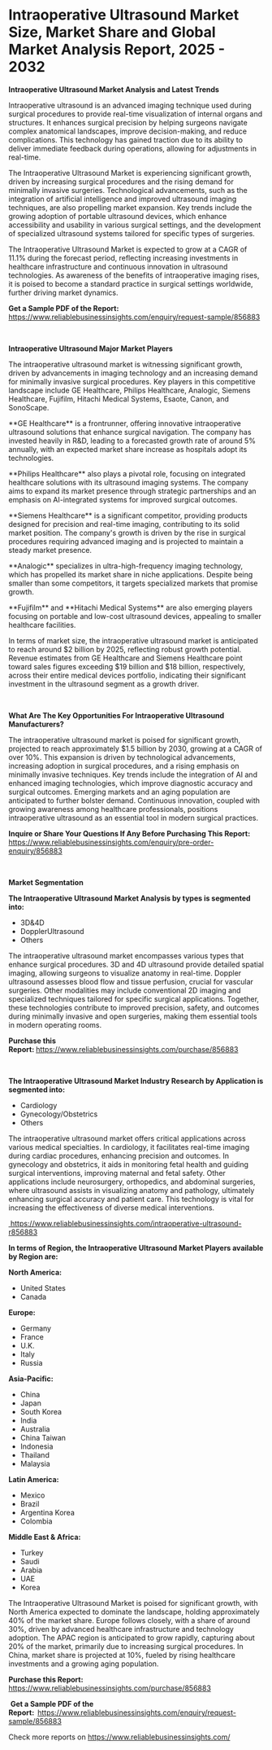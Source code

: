 <p><h1>Intraoperative Ultrasound Market Size, Market Share and Global Market Analysis Report, 2025 - 2032</h1></p><p><strong>Intraoperative Ultrasound Market Analysis and Latest Trends</strong></p>
<p><p>Intraoperative ultrasound is an advanced imaging technique used during surgical procedures to provide real-time visualization of internal organs and structures. It enhances surgical precision by helping surgeons navigate complex anatomical landscapes, improve decision-making, and reduce complications. This technology has gained traction due to its ability to deliver immediate feedback during operations, allowing for adjustments in real-time.</p><p>The Intraoperative Ultrasound Market is experiencing significant growth, driven by increasing surgical procedures and the rising demand for minimally invasive surgeries. Technological advancements, such as the integration of artificial intelligence and improved ultrasound imaging techniques, are also propelling market expansion. Key trends include the growing adoption of portable ultrasound devices, which enhance accessibility and usability in various surgical settings, and the development of specialized ultrasound systems tailored for specific types of surgeries.</p><p>The Intraoperative Ultrasound Market is expected to grow at a CAGR of 11.1% during the forecast period, reflecting increasing investments in healthcare infrastructure and continuous innovation in ultrasound technologies. As awareness of the benefits of intraoperative imaging rises, it is poised to become a standard practice in surgical settings worldwide, further driving market dynamics.</p></p>
<p><strong>Get a Sample PDF of the Report:&nbsp;</strong> <a href="https://www.reliablebusinessinsights.com/enquiry/request-sample/856883?utm_campaign=3000&utm_medium=2&utm_source=Github&utm_content=ia&utm_term=08042025&utm_id=intraoperative-ultrasound">https://www.reliablebusinessinsights.com/enquiry/request-sample/856883</a></p>
<p>&nbsp;</p>
<p><strong>Intraoperative Ultrasound Major Market Players</strong></p>
<p><p>The intraoperative ultrasound market is witnessing significant growth, driven by advancements in imaging technology and an increasing demand for minimally invasive surgical procedures. Key players in this competitive landscape include GE Healthcare, Philips Healthcare, Analogic, Siemens Healthcare, Fujifilm, Hitachi Medical Systems, Esaote, Canon, and SonoScape.</p><p>**GE Healthcare** is a frontrunner, offering innovative intraoperative ultrasound solutions that enhance surgical navigation. The company has invested heavily in R&D, leading to a forecasted growth rate of around 5% annually, with an expected market share increase as hospitals adopt its technologies.</p><p>**Philips Healthcare** also plays a pivotal role, focusing on integrated healthcare solutions with its ultrasound imaging systems. The company aims to expand its market presence through strategic partnerships and an emphasis on AI-integrated systems for improved surgical outcomes.</p><p>**Siemens Healthcare** is a significant competitor, providing products designed for precision and real-time imaging, contributing to its solid market position. The company's growth is driven by the rise in surgical procedures requiring advanced imaging and is projected to maintain a steady market presence.</p><p>**Analogic** specializes in ultra-high-frequency imaging technology, which has propelled its market share in niche applications. Despite being smaller than some competitors, it targets specialized markets that promise growth.</p><p>**Fujifilm** and **Hitachi Medical Systems** are also emerging players focusing on portable and low-cost ultrasound devices, appealing to smaller healthcare facilities.</p><p>In terms of market size, the intraoperative ultrasound market is anticipated to reach around $2 billion by 2025, reflecting robust growth potential. Revenue estimates from GE Healthcare and Siemens Healthcare point toward sales figures exceeding $19 billion and $18 billion, respectively, across their entire medical devices portfolio, indicating their significant investment in the ultrasound segment as a growth driver.</p></p>
<p>&nbsp;</p>
<p><strong>What Are The Key Opportunities For Intraoperative Ultrasound Manufacturers?</strong></p>
<p><p>The intraoperative ultrasound market is poised for significant growth, projected to reach approximately $1.5 billion by 2030, growing at a CAGR of over 10%. This expansion is driven by technological advancements, increasing adoption in surgical procedures, and a rising emphasis on minimally invasive techniques. Key trends include the integration of AI and enhanced imaging technologies, which improve diagnostic accuracy and surgical outcomes. Emerging markets and an aging population are anticipated to further bolster demand. Continuous innovation, coupled with growing awareness among healthcare professionals, positions intraoperative ultrasound as an essential tool in modern surgical practices.</p></p>
<p><strong>Inquire or Share Your Questions If Any Before Purchasing This Report:</strong> <a href="https://www.reliablebusinessinsights.com/enquiry/pre-order-enquiry/856883?utm_campaign=3000&utm_medium=2&utm_source=Github&utm_content=ia&utm_term=08042025&utm_id=intraoperative-ultrasound">https://www.reliablebusinessinsights.com/enquiry/pre-order-enquiry/856883</a></p>
<p>&nbsp;</p>
<p><strong>Market Segmentation</strong></p>
<p><strong>The Intraoperative Ultrasound Market Analysis by types is segmented into:</strong></p>
<p><ul><li>3D&4D</li><li>DopplerUltrasound</li><li>Others</li></ul></p>
<p><p>The intraoperative ultrasound market encompasses various types that enhance surgical procedures. 3D and 4D ultrasound provide detailed spatial imaging, allowing surgeons to visualize anatomy in real-time. Doppler ultrasound assesses blood flow and tissue perfusion, crucial for vascular surgeries. Other modalities may include conventional 2D imaging and specialized techniques tailored for specific surgical applications. Together, these technologies contribute to improved precision, safety, and outcomes during minimally invasive and open surgeries, making them essential tools in modern operating rooms.</p></p>
<p><strong>Purchase this Report:&nbsp;</strong><a href="https://www.reliablebusinessinsights.com/purchase/856883?utm_campaign=3000&utm_medium=2&utm_source=Github&utm_content=ia&utm_term=08042025&utm_id=intraoperative-ultrasound">https://www.reliablebusinessinsights.com/purchase/856883</a></p>
<p>&nbsp;</p>
<p><strong>The Intraoperative Ultrasound Market Industry Research by Application is segmented into:</strong></p>
<p><ul><li>Cardiology</li><li>Gynecology/Obstetrics</li><li>Others</li></ul></p>
<p><p>The intraoperative ultrasound market offers critical applications across various medical specialties. In cardiology, it facilitates real-time imaging during cardiac procedures, enhancing precision and outcomes. In gynecology and obstetrics, it aids in monitoring fetal health and guiding surgical interventions, improving maternal and fetal safety. Other applications include neurosurgery, orthopedics, and abdominal surgeries, where ultrasound assists in visualizing anatomy and pathology, ultimately enhancing surgical accuracy and patient care. This technology is vital for increasing the effectiveness of diverse medical interventions.</p></p>
<p><a href="https://www.reliablebusinessinsights.com/intraoperative-ultrasound-r856883?utm_campaign=3000&utm_medium=2&utm_source=Github&utm_content=ia&utm_term=08042025&utm_id=intraoperative-ultrasound">&nbsp;https://www.reliablebusinessinsights.com/intraoperative-ultrasound-r856883</a></p>
<p><strong>In terms of Region, the Intraoperative Ultrasound Market Players available by Region are:</strong></p>
<p>
    <p> <strong> North America: </strong>
        <ul>
            <li>United States</li>
            <li>Canada</li>
        </ul>
        </p> 
    <p> <strong> Europe: </strong>
        <ul>
            <li>Germany</li>
            <li>France</li>
            <li>U.K.</li>
            <li>Italy</li>
            <li>Russia</li>
        </ul>
        </p> 
    <p> <strong> Asia-Pacific: </strong>
        <ul>
            <li>China</li>
            <li>Japan</li>
            <li>South Korea</li>
            <li>India</li>
            <li>Australia</li>
            <li>China Taiwan</li>
            <li>Indonesia</li>
            <li>Thailand</li>
            <li>Malaysia</li>
        </ul>
        </p> 
    <p> <strong> Latin America: </strong>
        <ul>
            <li>Mexico</li>
            <li>Brazil</li>
            <li>Argentina Korea</li>
            <li>Colombia</li>
        </ul>
        </p> 
    <p> <strong> Middle East & Africa: </strong>
        <ul>
            <li>Turkey</li>
            <li>Saudi</li>
            <li>Arabia</li>
            <li>UAE</li>
            <li>Korea</li>
        </ul>
    </p>
    </p>
<p><p>The Intraoperative Ultrasound Market is poised for significant growth, with North America expected to dominate the landscape, holding approximately 40% of the market share. Europe follows closely, with a share of around 30%, driven by advanced healthcare infrastructure and technology adoption. The APAC region is anticipated to grow rapidly, capturing about 20% of the market, primarily due to increasing surgical procedures. In China, market share is projected at 10%, fueled by rising healthcare investments and a growing aging population.</p></p>
<p><strong>Purchase this Report: </strong><a href="https://www.reliablebusinessinsights.com/purchase/856883?utm_campaign=3000&utm_medium=2&utm_source=Github&utm_content=ia&utm_term=08042025&utm_id=intraoperative-ultrasound">https://www.reliablebusinessinsights.com/purchase/856883</a></p>
<p>&nbsp;<strong>Get a Sample PDF of the Report:&nbsp;&nbsp;</strong><a href="https://www.reliablebusinessinsights.com/enquiry/request-sample/856883?utm_campaign=3000&utm_medium=2&utm_source=Github&utm_content=ia&utm_term=08042025&utm_id=intraoperative-ultrasound">https://www.reliablebusinessinsights.com/enquiry/request-sample/856883</a></p>
<p><strong></strong></p>
<p>Check more reports on <a href="https://www.reliablebusinessinsights.com/?utm_campaign=3000&utm_medium=2&utm_source=Github&utm_content=ia&utm_term=08042025&utm_id=intraoperative-ultrasound">https://www.reliablebusinessinsights.com/</a></p>
